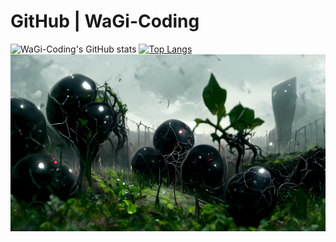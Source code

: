 # GitHub | WaGi-Coding
![WaGi-Coding's GitHub stats](https://github-readme-stats.vercel.app/api?username=WaGi-Coding&show_icons=true&theme=dark&count_private=true&hide=issues)
[![Top Langs](https://github-readme-stats.vercel.app/api/top-langs/?username=WaGi-Coding&theme=dark)](https://github.com/anuraghazra/github-readme-stats)
![Header](./giantblackberries.png)
